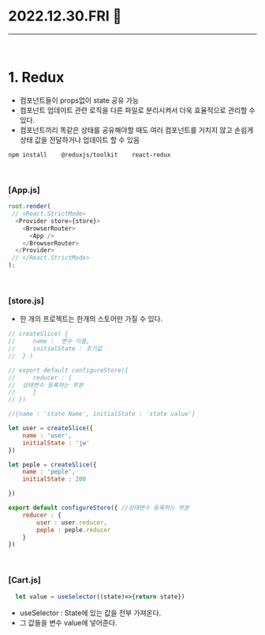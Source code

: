# 2022.12.30.FRI 📅
----------------
<br> 

# 1. Redux
- 컴포넌트들이 props없이 state 공유 가능
- 컴포넌트 업데이트 관련 로직을 다른 파일로 분리시켜서 더욱 효율적으로 관리할 수 있다.
- 컴포넌트끼리 똑같은 상태를 공유해야할 때도 여러 컴포넌트를 거치지 않고 손쉽게 상태 값을 전달하거나 업데이트 할 수 있음
```
npm install    @reduxjs/toolkit    react-redux 
```
<br>

### [App.js]
```js
root.render(
 // <React.StrictMode>
  <Provider store={store}>
    <BrowserRouter>
      <App />
    </BrowserRouter>
  </Provider>
 // </React.StrictMode>
);
```
<br>

### [store.js]
- 한 개의 프로젝트는 한개의 스토어만 가질 수 있다.
```js
// createSlice( {  
//     name :  변수 이름,
//     initialState : 초기값
//  } )

// export default configureStore({
//     reducer : {
// 	상태변수 등록하는 부분
//     }
// })

//{name : 'state Name', initialState : 'state value'}

let user = createSlice({
    name : 'user',
    initialState : 'jw'
})

let peple = createSlice({
    name : 'peple',
    initialState : 200

})

export default configureStore({ //상태변수 등록하는 부분
    reducer : {
        user : user.reducer,
        peple : peple.reducer
    }
})
```
<br>

### [Cart.js]
```js
  let value = useSelector((state)=>{return state})
```
- useSelector : State에 있는 값을 전부 가져온다.
- 그 값들을 변수 value에 넣어준다.